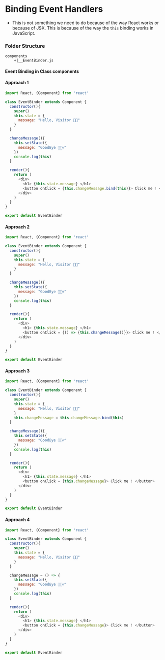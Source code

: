 # Binding Event Handlers

- This is not something we need to do because of the way React works or because of JSX. This is because of the way the `this` binding works in JavaScript.

### Folder Structure

```
components
    +|__EventBinder.js

```

####  Event Binding in Class components

####  Approach 1

```js
import React, {Component} from 'react'

class EventBinder extends Component {
  constructor(){
    super()
    this.state = {
      message: "Hello, Visitor 🙏🏻"
    }
  }

  changeMessage(){
    this.setState({
      message: "GoodBye 🙋🏻‍♂️"
    })
    console.log(this)
  }

  render(){
    return (
      <div>
        <h1> {this.state.message} </h1>
        <button onClick = {this.changeMessage.bind(this)}> Click me ! </button>
      </div>
    )
  }
}

export default EventBinder
```

####  Approach 2

```js
import React, {Component} from 'react'

class EventBinder extends Component {
  constructor(){
    super()
    this.state = {
      message: "Hello, Visitor 🙏🏻"
    }
  }

  changeMessage(){
    this.setState({
      message: "GoodBye 🙋🏻‍♂️"
    })
    console.log(this)
  }

  render(){
    return (
      <div>
        <h1> {this.state.message} </h1>
        <button onClick = {() => {this.changeMessage()}}> Click me ! </button>
      </div>
    )
  }
}

export default EventBinder
```

####  Approach 3

```js
import React, {Component} from 'react'

class EventBinder extends Component {
  constructor(){
    super()
    this.state = {
      message: "Hello, Visitor 🙏🏻"
    }
    this.changeMessage = this.changeMessage.bind(this)
  }

  changeMessage(){
    this.setState({
      message: "GoodBye 🙋🏻‍♂️"
    })
    console.log(this)
  }

  render(){
    return (
      <div>
        <h1> {this.state.message} </h1>
        <button onClick = {this.changeMessage}> Click me ! </button>
      </div>
    )
  }
}

export default EventBinder
```

####  Approach 4

```js
import React, {Component} from 'react'

class EventBinder extends Component {
  constructor(){
    super()
    this.state = {
      message: "Hello, Visitor 🙏🏻"
    }
  }

  changeMessage = () => {
    this.setState({
      message: "GoodBye 🙋🏻‍♂️"
    })
    console.log(this)
  }

  render(){
    return (
      <div>
        <h1> {this.state.message} </h1>
        <button onClick = {this.changeMessage}> Click me ! </button>
      </div>
    )
  }
}

export default EventBinder
```